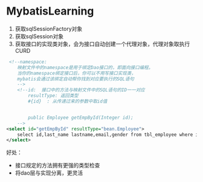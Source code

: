 # MybatisLearning
1. 获取sqlSessionFactory对象
2. 获取sqlSession对象
3. 获取接口的实现类对象，会为接口自动创建一个代理对象，代理对象取执行CURD

~~~xml
 <!--namespace:
    映射文件中的namespace是用于绑定Dao接口的，即面向接口编程。
    当你的namespace绑定接口后，你可以不用写接口实现类，
    mybatis会通过该绑定自动帮你找到对应要执行的SQL语句
    -->
    <!--id:  接口中的方法与映射文件中的SQL语句的ID一一对应
        resultType: 返回类型
        #{id}  : 从传递过来的参数中取id值


        public Employee getEmpById(Integer id);
    -->
<select id="getEmpById" resultType="bean.Employee">
    select id,last_name lastname,email,gender from tbl_employee where id = #{id}
</select>
~~~

好处：
+ 接口规定的方法拥有更强的类型检查
+ 将dao层与实现分离，更灵活
